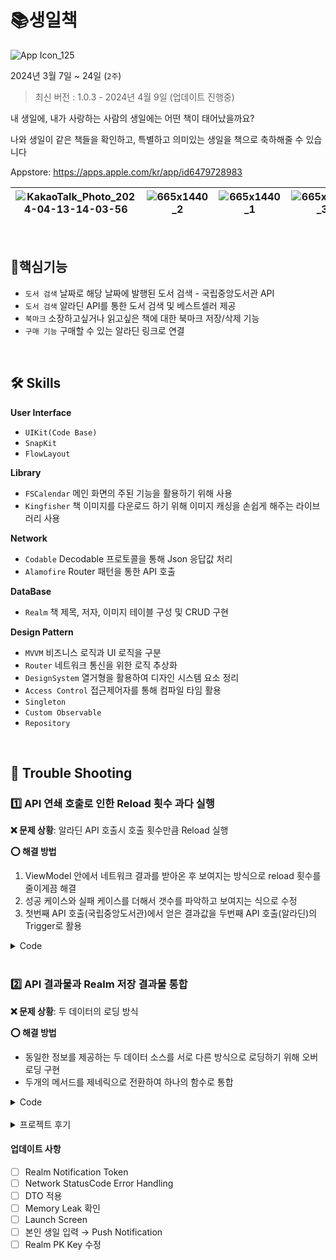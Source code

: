 # 📚생일책

<picture>![App Icon_125](https://github.com/jieun0330/BirthdayBook/assets/42729069/202ac6f4-f096-49ef-8bb6-1b6f3b79c651)</picture>

2024년 3월 7일 ~ 24일 (`2주`)
> 최신 버전 : 1.0.3 - 2024년 4월 9일 (업데이트 진행중)

내 생일에, 내가 사랑하는 사람의 생일에는 어떤 책이 태어났을까요?

나와 생일이 같은 책들을 확인하고, 특별하고 의미있는 생일을 책으로 축하해줄 수 있습니다

Appstore: https://apps.apple.com/kr/app/id6479728983

|<picture>![KakaoTalk_Photo_2024-04-13-14-03-56](https://github.com/jieun0330/BirthdayBook/assets/42729069/6be2cafc-db64-4252-8109-4ff7eb24dc94)</picture>|<picture>![665x1440_2](https://github.com/jieun0330/BirthdayBook/assets/42729069/2f5306c9-d904-4aa5-ab69-475587bfb7d1)</picture>|<picture>![665x1440_1](https://github.com/jieun0330/BirthdayBook/assets/42729069/1a4f50f8-96d2-40db-bcce-308e8f3a1e0a)</picture>|<picture>![665x1440_3](https://github.com/jieun0330/BirthdayBook/assets/42729069/b0b87414-4665-41a1-bc0a-ab34f1203f29)</picture>
|---|---|---|---|







<br/>

## 🔨핵심기능
* `도서 검색` 날짜로 해당 날짜에 발행된 도서 검색 - 국립중앙도서관 API
* `도서 검색` 알라딘 API를 통한 도서 검색 및 베스트셀러 제공
* `북마크` 소장하고싶거나 읽고싶은 책에 대한 북마크 저장/삭제 기능
* `구매 기능` 구매할 수 있는 알라딘 링크로 연결

<br/>

## 🛠️ Skills
**User Interface**
* `UIKit(Code Base)`
* `SnapKit`
* `FlowLayout` 

**Library**
* `FSCalendar` 메인 화면의 주된 기능을 활용하기 위해 사용
* `Kingfisher` 책 이미지를 다운로드 하기 위해 이미지 캐싱을 손쉽게 해주는 라이브러리 사용

**Network**
* `Codable` Decodable 프로토콜을 통해 Json 응답값 처리
* `Alamofire` Router 패턴을 통한 API 호출

**DataBase**
* `Realm` 책 제목, 저자, 이미지 테이블 구성 및 CRUD 구현

**Design Pattern**
* `MVVM` 비즈니스 로직과 UI 로직을 구분
* `Router` 네트워크 통신을 위한 로직 추상화
* `DesignSystem` 열거형을 활용하여 디자인 시스템 요소 정리
* `Access Control` 접근제어자를 통해 컴파일 타임 활용
* `Singleton` 
* `Custom Observable`
* `Repository`


<br/>

## 🔧 Trouble Shooting

### **1️⃣ API 연쇄 호출로 인한 Reload 횟수 과다 실행**

**❌ 문제 상황**: 알라딘 API 호출시 호출 횟수만큼 Reload 실행

**⭕️ 해결 방법**
1. ViewModel 안에서 네트워크 결과를 받아온 후 보여지는 방식으로 reload 횟수를 줄이게끔 해결
2. 성공 케이스와 실패 케이스를 더해서 갯수를 파악하고 보여지는 식으로 수정
3. 첫번째 API 호출(국립중앙도서관)에서 얻은 결과값을 두번째 API 호출(알라딘)의 Trigger로 활용

<details>
<summary>Code</summary>

```
import Foundation 

final class CalendarViewModel {
    
    var inputDate = Observable("")
    var inputISBNTrigger: Observable<Void?> = Observable(nil)
    var inputIndicatorTrigger = Observable(false)
    
    var outputNationalLibraryAPIResult: [String] = []
    var outputAladinAPIResult: Observable<[Item]> = Observable([])
    var outputErrorMessage = Observable("")
    
    init() {
        
        self.inputDate.bind { [weak self] bookDate in
            guard let self else { return }
            
            // Indicator Start animating
            self.inputIndicatorTrigger.value = true
            
            APIManager.shared.nationalLibraryCallRequest(api: .dateLibrary(date: bookDate)) {
                [weak self] result in
                guard let self else { return }
                
                // Indicator stop animating
                self.inputIndicatorTrigger.value = false
                
                switch result {
                case .success(let success):
                    for isbn in success.docs {
                        if !isbn.isbn.isEmpty {
                            self.outputNationalLibraryAPIResult.append(isbn.isbn)
                        }
                    }
                    self.inputISBNTrigger.value = ()
                case .failure(let failure):
                    
                    if !failure.isResponseSerializationError {
                        self.outputErrorMessage.value = "잠시 후 다시 시도해주세요"
                    }
                }
            }
        }
        
        self.inputISBNTrigger.bind { [weak self] _ in
            guard let self else { return }
            
            let isbnSlice = self.outputNationalLibraryAPIResult.prefix(15)
            var aladinSuccessItem: [Item] = []
            var failureCount = 0
            
            for isbn in isbnSlice {
                APIManager.shared.aladinCallRequest(api: .isbnAladin(isbn: isbn)) {
                    [weak self] result in
                    guard let self else { return }
                    
                    switch result {
                    case .success(let success):
                        
                        aladinSuccessItem.append(contentsOf: success.item)
                        
                        if aladinSuccessItem.count + failureCount == isbnSlice.count {
                            self.outputAladinAPIResult.value.append(contentsOf: aladinSuccessItem)
                        }
                        
                    case .failure(let failure):
                        failureCount += 1
                        if !failure.isResponseSerializationError {
                            self.outputErrorMessage.value = "잠시 후 다시 시도해주세요"
                        }
                        print(failure)
                    }
                }
            }
            if self.outputNationalLibraryAPIResult.count > 15 {
                self.outputNationalLibraryAPIResult.removeSubrange(0...14)
            } else {
                self.outputNationalLibraryAPIResult.removeAll()
            }
        }
    }
}

```
</details>


<br/>


### **2️⃣ API 결과물과 Realm 저장 결과물 통합**

**❌ 문제 상황**: 두 데이터의 로딩 방식

**⭕️ 해결 방법**
- 동일한 정보를 제공하는 두 데이터 소스를 서로 다른 방식으로 로딩하기 위해 오버로딩 구현
- 두개의 메서드를 제네릭으로 전환하여 하나의 함수로 통합

<details>
<summary>Code</summary>

```
func configure<T: BookDataProtocol>(data: T) {

    viewModel.configure(data: data)
    viewModel.configure(dataID: data.title)

    bookBackgroundImg.kf.setImage(with: URL(string: data.cover))
    bookCoverImg.kf.setImage(with: URL(string: data.cover), options: [.transition(.fade(1))])
    bookTitle.text = data.title
    author.text = data.author
    bookDescription.text = String(htmlEncodedString: data.bookDescription)
    vc.bookISBN = data.itemId

    // realm에 있는지 확인
    if viewModel.isBookMarked() {
        bookMarkButton.image = .bookmarkIcon
    } else {
        bookMarkButton.image = .bookmarkIconInactive
    }
}
```
</details>

<br/>


<details>

<summary>프로젝트 후기</summary>

프로젝트를 시작하기 전 API 사전 조사의 중요성을 깨달았다. 날짜를 기준으로 책 정보를 검색할 수 있는 API는 국립중앙도서관이 유일했기 때문에 이를 통해 프로젝트를 시작했다. 하지만 국립중앙도서관 API를 사용하면서 책 이미지 데이터의 부족함을 느꼈고, 이로 인해 사용자에게 보여줄 수 있는 책 이미지 범위가 제한되는 문제를 직면했다. 국립중앙도서관 API에서 제공하는 책 정보 중 책 이미지 URL을 포함하고 있는 데이터가 많지 않았기 때문이다. 이로 인해 이미지가 있는 책들만 배열에 넣고 보여주는 방식으로 진행했지만 검색화면(SearchView)을 구현하는 과정 중에 데이터의 양이 크게 제한되는 결과를 초래했다.

국립중앙도서관 API의 한계를 극복하기 위해, 날짜를 클릭 시 국립중앙도서관 API에서 ISBN만을 추출하여 이를 알라딘 API에서 재검색하는 방식으로 전환했고, 알라딘 API로 책 제목, 저자, 이미지 등 풍부한 정보로 인해 더 만족스러운 검색 결과를 구현할 수 있었다. API에 대해 정보를 더 갖고있었다면 시간이 단축될 수 있을거라고 생각한다.
</details>


#### 업데이트 사항

- [ ]  Realm Notification Token
- [ ]  Network StatusCode Error Handling
- [ ]  DTO 적용
- [ ]  Memory Leak 확인
- [ ]  Launch Screen
- [ ]  본인 생일 입력 → Push Notification
- [ ]  Realm PK Key 수정
